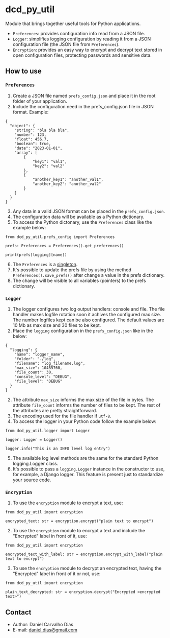 # dcd_py_util

Module that brings together useful tools for Python applications.

- ```Preferences```: provides configuration info read from a JSON file.
- ```Logger```: simplifies logging configuration by reading it from a JSON configuration file (the JSON file
  from ```Preferences```).
- ```Encryption```: provides an easy way to encrypt and decrypt text stored in open configuration files, protecting
  passwords and sensitive data.

## How to use

### ```Preferences```

1. Create a JSON file named ```prefs_config.json``` and place it in the root folder of your application.
2. Include the configuration need in the prefs_config.json file in JSON format. Example:

```
{
  "object": {
    "string": "bla bla bla",
    "number": 123,
    "float": 456.7,
    "boolean": true,
    "date": "2023-01-01",
    "array": [
        {
            "key1": "val1",
            "key2": "val2"
        },
        {
            "another_key1": "another_val1",
            "another_key2": "another_val2"
        }
    ]
  }
}
```

3. Any data in a valid JSON format can be placed in the ```prefs_config.json```.
4. The configuration data will be available as a Python dictionary.
5. To access the Python dictonary, use the ```Preferences``` class like the example below:

```
from dcd_py_util.prefs_config import Preferences

prefs: Preferences = Preferences().get_preferences()

print(prefs[logging][name])
```

6. The ```Preferences``` is a [singleton](https://design-patterns-ebook.readthedocs.io/en/latest/creational/singleton/).
7. It's possible to update the prefs file by using the method ```Preferences().save_prefs()``` after change a value in
   the prefs dictionary.
8. The change will be visible to all variables (pointers) to the prefs dictionary.

### ```Logger```

1. The logger configures two log output handlers: console and file. The file handler makes logfile rotation soon it
   achives the configured max size. The number logfiles kept can be also configured. The default values are 10 Mb as max
   size and 30 files to be kept.
2. Place the ```logging``` configuration in the ```prefs_config.json``` like in the below:

```
{
  "logging": {
    "name": "logger_name",
    "folder": "./log",
    "filename": "log_filename.log",
    "max_size": 10485760,
    "file_count": 30,
    "console_level": "DEBUG",
    "file_level": "DEBUG"
  }
}
```

2. The attribute ```max_size``` informs the max size of the file in bytes. The attribute ```file_count``` informs the
   number of files to be kept. The rest of the attributes are pretty straightforward.
3. The encoding used for the file handler if ```utf-8```.
4. To access the logger in your Python code follow the example below:

```
from dcd_py_util.logger import Logger

logger: Logger = Logger()

logger.info("This is an INFO level log entry")

```

5. The available log level methods are the same for the standard Python logging.Logger class.
6. It's possible to pass a ```logging.Logger``` instance in the constructor to use, for example, a Django logger. This
   feature is present just to standardize your source code.

### ```Encryption```

1. To use the ```encryption``` module to encrypt a text, use:

```
from dcd_py_util import encryption

encrypted_text: str = encryption.encrypt("plain text to encrypt")

```

2. To use the ```encryption``` module to encrypt a text and include the "Encrypted" label in front of it, use:

```
from dcd_py_util import encryption

encrypted_text_with_label: str = encryption.encrypt_with_label("plain text to encrypt")

```

3. To use the ```encryption``` module to decrypt an encrypted text, having the "Encrypted" label in front of it or not,
   use:

```
from dcd_py_util import encryption

plain_text_decrypted: str = encryption.decrypt("Encrypted <encrypted text>")

```

## Contact

- Author: Daniel Carvalho Dias
- E-mail: [daniel.dias@gmail.com](mailto:daniel.dias@gmail.com)
